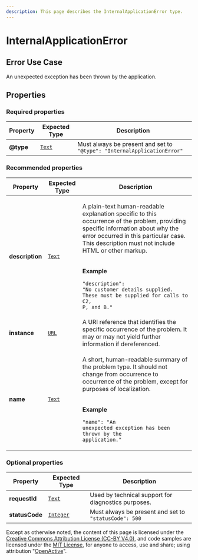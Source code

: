 ```yaml
---
description: This page describes the InternalApplicationError type.
---
```


# InternalApplicationError

## **Error Use Case**

An unexpected exception has been thrown by the application.

## **Properties**

### **Required properties**

| Property  | Expected Type                     | Description                                                             |
| --------- | --------------------------------- | ----------------------------------------------------------------------- |
| **@type** | [`Text`](https://schema.org/Text) | Must always be present and set to `"@type": "InternalApplicationError"` |

### **Recommended properties**

| Property        | Expected Type                     | Description                                                                                                                                                                                                                                                                                                                                                                                    |
| --------------- | --------------------------------- | ---------------------------------------------------------------------------------------------------------------------------------------------------------------------------------------------------------------------------------------------------------------------------------------------------------------------------------------------------------------------------------------------- |
| **description** | [`Text`](https://schema.org/Text) | <p>A plain-text human-readable explanation specific to this occurrence of the problem, providing specific information about why the error occurred in this particular case. This description must not include HTML or other markup.</p><p><br><strong>Example</strong></p><p><code>"description": "No customer details supplied. These must be supplied for calls to C2, P, and B."</code></p> |
| **instance**    | [`URL`](https://schema.org/URL)   | A URI reference that identifies the specific occurrence of the problem. It may or may not yield further information if dereferenced.                                                                                                                                                                                                                                                           |
| **name**        | [`Text`](https://schema.org/Text) | <p>A short, human-readable summary of the problem type. It should not change from occurrence to occurrence of the problem, except for purposes of localization.</p><p><br><strong>Example</strong></p><p><code>"name": "An unexpected exception has been thrown by the application."</code></p>                                                                                                |

### **Optional properties**

| Property       | Expected Type                           | Description                                           |
| -------------- | --------------------------------------- | ----------------------------------------------------- |
| **requestId**  | [`Text`](https://schema.org/Text)       | Used by technical support for diagnostics purposes.   |
| **statusCode** | [`Integer`](https://schema.org/Integer) | Must always be present and set to `"statusCode": 500` |

Except as otherwise noted, the content of this page is licensed under the [Creative Commons Attribution License (CC-BY V4.0)](https://creativecommons.org/licenses/by/4.0/), and code samples are licensed under the [MIT License](https://opensource.org/licenses/MIT), for anyone to access, use and share; using attribution "[OpenActive](https://www.openactive.io/)".
